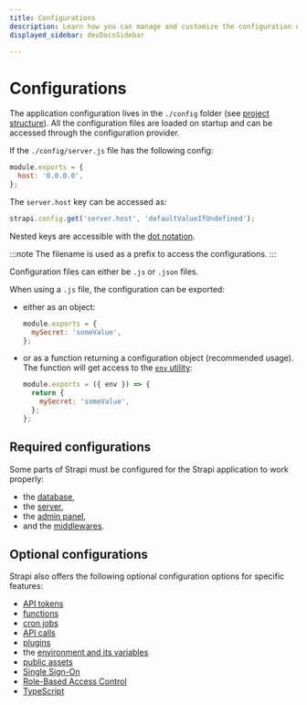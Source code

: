 ```yaml
---
title: Configurations
description: Learn how you can manage and customize the configuration of your Strapi application.
displayed_sidebar: devDocsSidebar

---
```


# Configurations

The application configuration lives in the `./config` folder (see [project structure](/dev-docs/project-structure)). All the configuration files are loaded on startup and can be accessed through the configuration provider.

If the `./config/server.js` file has the following config:

```js
module.exports = {
  host: '0.0.0.0',
};
```

The `server.host` key can be accessed as:

```js
strapi.config.get('server.host', 'defaultValueIfUndefined');
```

Nested keys are accessible with the [dot notation](https://developer.mozilla.org/en-US/docs/Web/JavaScript/Reference/Operators/Property_accessors#dot_notation).

:::note
The filename is used as a prefix to access the configurations.
:::

Configuration files can either be `.js` or `.json` files.

When using a `.js` file, the configuration can be exported:

- either as an object:

  ```js
  module.exports = {
    mySecret: 'someValue',
  };
  ```

- or as a function returning a configuration object (recommended usage). The function will get access to the [`env` utility](#casting-environment-variables):

  ```js
  module.exports = ({ env }) => {
    return {
      mySecret: 'someValue',
    };
  };
  ```

## Required configurations

Some parts of Strapi must be configured for the Strapi application to work properly:

- the [database](/dev-docs/configurations/database),
- the [server](/dev-docs/configurations/server),
- the [admin panel](/dev-docs/configurations/admin-panel),
- and the [middlewares](/dev-docs/configurations/middlewares).

## Optional configurations

Strapi also offers the following optional configuration options for specific features:

- [API tokens](/dev-docs/configurations/api-tokens)
- [functions](/dev-docs/configurations/functions)
- [cron jobs](/dev-docs/configurations/cron)
- [API calls](/dev-docs/configurations/api)
- [plugins](/dev-docs/configurations/plugins)
- the [environment and its variables](/dev-docs/configurations/environment)
- [public assets](/dev-docs/configurations/public-assets)
- [Single Sign-On](/dev-docs/configurations/sso) <EnterpriseBadge />
- [Role-Based Access Control](/dev-docs/configurations/rbac)
- [TypeScript](/dev-docs/configurations/typescript)
